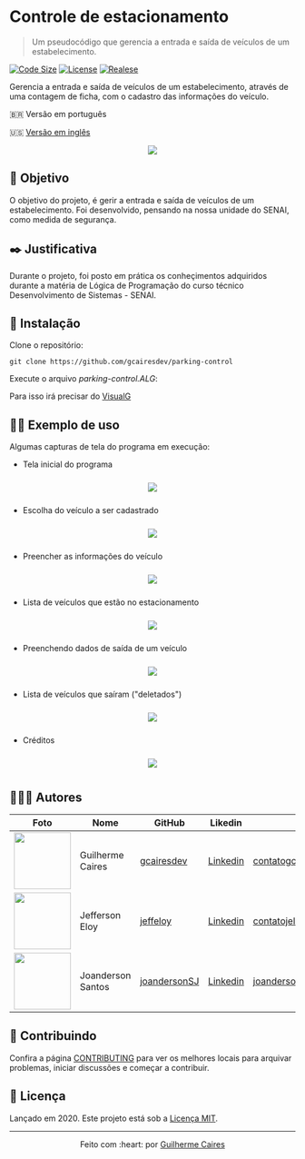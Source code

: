 # Controle de estacionamento
> Um pseudocódigo que gerencia a entrada e saída de veículos de um estabelecimento.

[![Code Size][code-size]][code-url]
[![License][MIT-license]][MIT-url]
[![Realese][version]][version-url]

Gerencia a entrada e saída de veículos de um estabelecimento, através de uma contagem de ficha, com o cadastro das informações do veículo.

🇧🇷 Versão em português

🇺🇸 [Versão em inglês](.github/README-EN.md)

<p align="center">
    <img src=".github/img/all-actions.gif"></img>
</p>

## 🎯 Objetivo

O objetivo do projeto, é gerir a entrada e saída de veículos de um estabelecimento. Foi desenvolvido, pensando na nossa unidade do SENAI, como medida de segurança.

## ✒️ Justificativa

Durante o projeto, foi posto em prática os conheçimentos adquiridos durante a matéria de Lógica de Programação do curso técnico Desenvolvimento de Sistemas - SENAI.

## 👷 Instalação

Clone o repositório:

```git
git clone https://github.com/gcairesdev/parking-control
```

Execute o arquivo _parking-control.ALG_:

Para isso irá precisar do [VisualG](https://visualg3.com.br/)

## 👨‍🏫 Exemplo de uso

Algumas capturas de tela do programa em execução:

- Tela inicial do programa

<p align="center">
    <img src=".github/img/1.PNG" style="margin: 10px 0"></img>
</p>

- Escolha do veículo a ser cadastrado

<p align="center">
    <img src=".github/img/2.PNG" style="margin: 10px 0"></img>
</p>

- Preencher as informações do veículo

<p align="center">
    <img src=".github/img/3.PNG" style="margin: 10px 0"></img>
</p>

- Lista de veículos que estão no estacionamento

<p align="center">
    <img src=".github/img/4.PNG" style="margin: 10px 0"></img>
</p>

- Preenchendo dados de saída de um veículo

<p align="center">
    <img src=".github/img/5.PNG" style="margin: 10px 0"></img>
</p>

- Lista de veículos que saíram ("deletados")

<p align="center">
    <img src=".github/img/6.PNG" style="margin: 10px 0"></img>
</p>

- Créditos

<p align="center">
    <img src=".github/img/credits.gif" style="margin: 10px 0"></img>
</p>

## 👨🏼‍💻 Autores

Foto | Nome | GitHub | Likedin | E-mail
---- | ---- | ------ | ------- | ------
<img src="https://avatars1.githubusercontent.com/u/54117888?s=460&u=aa7d6143c4e1fdab1ffa6e5fd5ebfe64572f2eae&v=4" width="100px"> | Guilherme Caires | [gcairesdev](https://github.com/gcairesdev) | [Linkedin](https://linkedin.com/in/guilherme-caires/) | contatogcaires@gmail.com
<img src="https://avatars2.githubusercontent.com/u/56545903?s=400&u=7445f50f4a7c02a76fef37d74a1f84b2bf2c7109&v=4" width="100px"> | Jefferson Eloy   | [jeffeloy](https://github.com/jeffeloy) | [Linkedin](https://www.linkedin.com/in/jefferson-eloy/) | contatojeloydev@gmail.com
<img src="https://avatars1.githubusercontent.com/u/56982754?s=400&u=a537df81fe05766ba268fc1a9434182d845c4341&v=4" width="100px"> | Joanderson Santos| [joandersonSJ](https://github.com/joandersonSJ) | [Linkedin](https://www.linkedin.com/in/oanderson-santos-5b63a9196/) | joandersonsantosdev@gmail.com

## 🤝 Contribuindo

Confira a página [CONTRIBUTING](.github/CONTRIBUTING-PT-BR.md) para ver os melhores locais para arquivar problemas, iniciar discussões e começar a contribuir.

## 📃 Licença

Lançado em 2020.
Este projeto está sob a [Licença MIT](./LICENSE.md).

---

<p align="center">
    Feito com :heart: por <a href="https://github.com/gcairesdev">Guilherme Caires</a>
</p>

<!-- Markdown link & img dfn's -->
[code-size]: https://img.shields.io/github/languages/code-size/gcairesdev/parking-control
[code-url]: https://github.com/gcairesdev/parking-control

[MIT-license]: https://img.shields.io/github/license/gcairesdev/parking-control
[MIT-url]: https://github.com/gcairesdev/parking-control/blob/master/LICENSE.md

[version]: https://img.shields.io/github/v/release/gcairesdev/parking-control?include_prereleases
[version-url]: https://github.com/gcairesdev/parking-control
